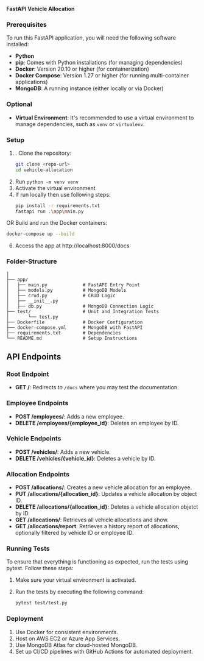 **FastAPI Vehicle Allocation**

 


### Prerequisites 

To run this FastAPI application, you will need the following software installed:

- **Python**
- **pip**: Comes with Python installations (for managing dependencies)
- **Docker**: Version 20.10 or higher (for containerization)
- **Docker Compose**: Version 1.27 or higher (for running multi-container applications)
- **MongoDB**: A running instance (either locally or via Docker)

### Optional

- **Virtual Environment**: It's recommended to use a virtual environment to manage dependencies, such as `venv` or `virtualenv`.



### Setup

1. . Clone the repository:
   ```bash
   git clone <repo-url>
   cd vehicle-allocation
   ```
3. Run ```python -m venv venv``` 
4. Activate the virtual environment
4. If run locally then use following steps:
   ```bash
   pip install -r requirements.txt
   fastapi run .\app\main.py
   ```
   
  OR Build and run the Docker containers:
   ```bash
   docker-compose up --build
   ```

6. Access the app at http://localhost:8000/docs



### Folder-Structure

```
│
├── app/
│   ├── main.py             # FastAPI Entry Point
│   ├── models.py           # MongoDB Models
│   ├── crud.py             # CRUD Logic
│   ├── __init__.py      
│   ├── db.py               # MongoDB Connection Logic
├── test/                   # Unit and Integration Tests
│       └── test.py
├── Dockerfile              # Docker Configuration
├── docker-compose.yml      # MongoDB with FastAPI
├── requirements.txt        # Dependencies
└── README.md               # Setup Instructions 
```

## API Endpoints

### Root Endpoint
- **GET /**: Redirects to `/docs` where you may test the documentation.

### Employee Endpoints
- **POST /employees/**: Adds a new employee.
- **DELETE /employees/{employee_id}**: Deletes an employee by ID.

### Vehicle Endpoints
- **POST /vehicles/**: Adds a new vehicle.
- **DELETE /vehicles/{vehicle_id}**: Deletes a vehicle by ID.

### Allocation Endpoints
- **POST /allocations/**: Creates a new vehicle allocation for an employee.
- **PUT /allocations/{allocation_id}**: Updates a vehicle allocation by object ID.
- **DELETE /allocations/{allocation_id}**: Deletes a vehicle allocation objetct by ID.
- **GET /allocations/**: Retrieves all vehicle allocations and show.
- **GET /allocations/report**: Retrieves a history report of allocations, optionally filtered by vehicle ID or employee ID.


### Running Tests
To ensure that everything is functioning as expected, run the tests using pytest. Follow these steps:

1. Make sure your virtual environment is activated.
2. Run the tests by executing the following command:

   ```bash
   pytest test/test.py
   ```

### Deployment
1. Use Docker for consistent environments.
2. Host on AWS EC2 or Azure App Services.
3. Use MongoDB Atlas for cloud-hosted MongoDB.
4. Set up CI/CD pipelines with GitHub Actions for automated deployment.
